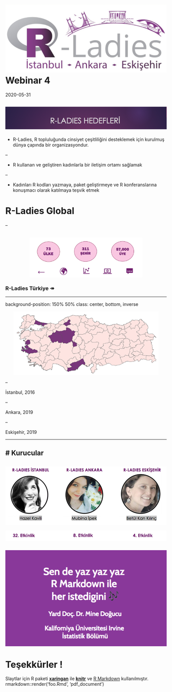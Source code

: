 ![](slide1.png)  
Webinar 4
================
2020-05-31

## <img src="aim.png" width="1031" />

  - R-Ladies, R topluluğunda cinsiyet çeşitliliğini desteklemek için
    kurulmuş dünya çapında bir organizasyondur.

–

  - R kullanan ve geliştiren kadınlarla bir iletişim ortamı sağlamak

–

  - Kadınları R kodları yazmaya, paket geliştirmeye ve R konferanslarına
    konuşmacı olarak katılmaya teşvik
etmek

# R-Ladies Global

–

## <img src="slide4.png" width="70%" style="display: block; margin: auto;" />

### R-Ladies Türkiye ↠

-----

background-position: 150% 50% class: center, bottom,
inverse

<img src="slide5.png" width="90%" style="display: block; margin: auto;" />

–

İstanbul, 2016

–

Ankara, 2019

–

Eskişehir,
2019

-----

## \# Kurucular

## <img src="slide6ek-ladies.png" width="140%" style="display: block; margin: auto;" />

<img src="slide6-freq.png" width="100%" style="display: block; margin: auto;" />

## <img src="slide8.png" width="100%" style="display: block; margin: auto;" />

<!-- class: center, middle-->

# Teşekkürler \!

Slaytlar için R paketi [**xaringan**](https://github.com/yihui/xaringan)
ile [**knitr**](http://yihui.name/knitr) ve [R
Markdown](https://rmarkdown.rstudio.com) kullanılmıştır.
rmarkdown::render(‘foo.Rmd’, ‘pdf\_document’)
